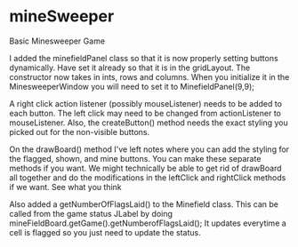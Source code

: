 # mineSweeper
Basic Minesweeper Game


I added the minefieldPanel class so that it is now properly setting buttons dynamically.  Have set it already so that it is in the gridLayout.
The constructor now takes in  ints, rows and columns.  When you initialize it in the MinesweeperWindow you will need to set it to MinefieldPanel(9,9);

A right click action listener (possibly mouseListener) needs to be added to each button.  The left click may need to be changed from actionListener to mouseListener.
Also, the createButton() method needs the exact styling you picked out for the non-visible buttons.

On the drawBoard() method I've left notes where you can add the styling for the flagged, shown, and mine buttons.  You can make these separate methods if you want.
We might technically be able to get rid of drawBoard all together and do the modifications in the leftClick and rightClick methods if we want.  See what you think

Also added a getNumberOfFlagsLaid() to the Minefield class.  This can be called from the game status JLabel by doing mineFieldBoard.getGame().getNumberofFlagsLaid();
It updates everytime a cell is flagged so you just need to update the status.
